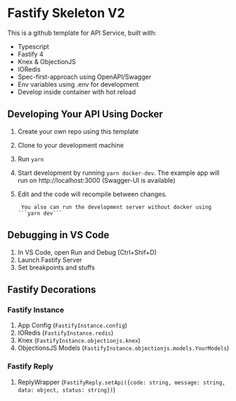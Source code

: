 # Fastify Skeleton V2

This is a github template for API Service, built with:

- Typescript
- Fastify 4
- Knex & ObjectionJS
- IORedis
- Spec-first-approach using OpenAPI/Swagger 
- Env variables using .env for development
- Develop inside container with hot reload

## Developing Your API Using Docker

1. Create your own repo using this template
2. Clone to your development machine
3. Run ```yarn```
4. Start development by running ```yarn docker-dev```. The example app will run on http://localhost:3000 (Swagger-UI is available)
5. Edit and the code will recompile between changes.

        You also can run the development server without docker using ```yarn dev```

## Debugging in VS Code
1. In VS Code, open Run and Debug (Ctrl+Shif+D)
2. Launch Fastify Server
3. Set breakpoints and stuffs

## Fastify Decorations

### Fastify Instance

1. App Config (```FastifyInstance.config```)
2. IORedis (```FastifyInstance.redis```)
3. Knex (```FastifyInstance.objectionjs.knex```)
4. ObjectionsJS Models (```FastifyInstance.objectionjs.models.YourModels```)

### Fastify Reply
1. ReplyWrapper (```FastifyReply.setApi({code: string, message: string, data: object, status: string})```)